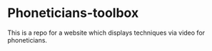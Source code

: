 # Phoneticians-toolbox
This is a repo for a website which displays techniques via video for phoneticians.
